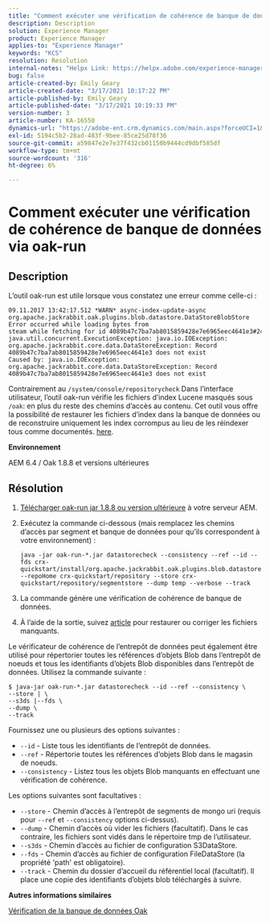 ```yaml
---
title: "Comment exécuter une vérification de cohérence de banque de données via oak-run"
description: Description
solution: Experience Manager
product: Experience Manager
applies-to: "Experience Manager"
keywords: "KCS"
resolution: Resolution
internal-notes: "Helpx Link: https://helpx.adobe.com/experience-manager/kb/How-to-run-a-datastore-consistency-check-via-oak-run-AEM.html"
bug: false
article-created-by: Emily Geary
article-created-date: "3/17/2021 10:17:22 PM"
article-published-by: Emily Geary
article-published-date: "3/17/2021 10:19:33 PM"
version-number: 3
article-number: KA-16550
dynamics-url: "https://adobe-ent.crm.dynamics.com/main.aspx?forceUCI=1&pagetype=entityrecord&etn=knowledgearticle&id=60cb4e8b-6e87-eb11-a812-000d3a593216"
exl-id: 5194c5b2-28ad-483f-9bee-85ce25d78f36
source-git-commit: a59847e2e7e37f432cb01150b9444cd9dbf585df
workflow-type: tm+mt
source-wordcount: '316'
ht-degree: 6%

---
```


# Comment exécuter une vérification de cohérence de banque de données via oak-run

## Description

L’outil oak-run est utile lorsque vous constatez une erreur comme celle-ci :

```
09.11.2017 13:42:17.512 *WARN* async-index-update-async org.apache.jackrabbit.oak.plugins.blob.datastore.DataStoreBlobStore Error occurred while loading bytes from steam while fetching for id 4089b47c7ba7ab8015859428e7e6965eec4641e3#241
java.util.concurrent.ExecutionException: java.io.IOException: org.apache.jackrabbit.core.data.DataStoreException: Record 4089b47c7ba7ab8015859428e7e6965eec4641e3 does not exist
Caused by: java.io.IOException: org.apache.jackrabbit.core.data.DataStoreException: Record 4089b47c7ba7ab8015859428e7e6965eec4641e3 does not exist
```

Contrairement au `/system/console/repositorycheck` Dans l’interface utilisateur, l’outil oak-run vérifie les fichiers d’index Lucene masqués sous `/oak`: en plus du reste des chemins d’accès au contenu. Cet outil vous offre la possibilité de restaurer les fichiers d’index dans la banque de données ou de reconstruire uniquement les index corrompus au lieu de les réindexer tous comme documentés. [here](https://helpx.adobe.com/experience-manager/kb/oak-blobstore-inconsistency-blobId.html).

<b>Environnement</b>

AEM 6.4 / Oak 1.8.8 et versions ultérieures

## Résolution

1. [Télécharger oak-run jar 1.8.8 ou version ultérieure](https://repo1.maven.org/maven2/org/apache/jackrabbit/oak-run/1.6.6/oak-run-1.6.6.jar) à votre serveur AEM.
1. Exécutez la commande ci-dessous (mais remplacez les chemins d’accès par segment et banque de données pour qu’ils correspondent à votre environnement) :

   ```
   java -jar oak-run-*.jar datastorecheck --consistency --ref --id --fds crx-quickstart/install/org.apache.jackrabbit.oak.plugins.blob.datastore.FileDataStore.config --repoHome crx-quickstart/repository --store crx-quickstart/repository/segmentstore --dump temp --verbose --track
   ```

1. La commande génère une vérification de cohérence de banque de données.

1. À l’aide de la sortie, suivez [article](https://helpx.adobe.com/experience-manager/kb/oak-blobstore-inconsistency-blobId.html) pour restaurer ou corriger les fichiers manquants.

Le vérificateur de cohérence de l’entrepôt de données peut également être utilisé pour répertorier toutes les références d’objets Blob dans l’entrepôt de noeuds et tous les identifiants d’objets Blob disponibles dans l’entrepôt de données. Utilisez la commande suivante :

```
$ java-jar oak-run-*.jar datastorecheck --id --ref --consistency \
--store | \
--s3ds |--fds \
--dump \
--track
```

Fournissez une ou plusieurs des options suivantes :

- `--id` - Liste tous les identifiants de l’entrepôt de données.
- `--ref` - Répertorie toutes les références d’objets Blob dans le magasin de noeuds.
- `--consistency` - Listez tous les objets Blob manquants en effectuant une vérification de cohérence.

Les options suivantes sont facultatives :

- `--store` - Chemin d’accès à l’entrepôt de segments de mongo uri (requis pour `--ref` et `--consistency` options ci-dessus).
- `--dump` - Chemin d’accès où vider les fichiers (facultatif). Dans le cas contraire, les fichiers sont vidés dans le répertoire tmp de l’utilisateur.
- `--s3ds` - Chemin d’accès au fichier de configuration S3DataStore.
- `--fds` - Chemin d’accès au fichier de configuration FileDataStore (la propriété &#39;path&#39; est obligatoire).
- `--track` - Chemin du dossier d’accueil du référentiel local (facultatif). Il place une copie des identifiants d’objets blob téléchargés à suivre.

<b>Autres informations similaires</b>

[Vérification de la banque de données Oak](https://github.com/apache/jackrabbit-oak/tree/1.8/oak-run#oak-datastore-check)
